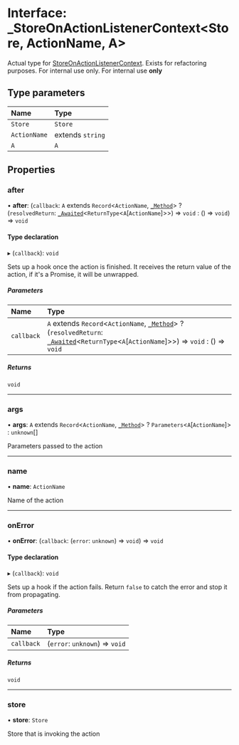 # Interface: \_StoreOnActionListenerContext<Store, ActionName, A\>

Actual type for [StoreOnActionListenerContext](../index.md#storeonactionlistenercontext). Exists for refactoring
purposes. For internal use only.
For internal use **only**

## Type parameters

| Name | Type |
| :------ | :------ |
| `Store` | `Store` |
| `ActionName` | extends `string` |
| `A` | `A` |

## Properties

### after

• **after**: (`callback`: `A` extends `Record`<`ActionName`, [`_Method`](../index.md#method)\> ? (`resolvedReturn`: [`_Awaited`](../index.md#awaited)<`ReturnType`<`A`[`ActionName`]\>\>) => `void` : () => `void`) => `void`

#### Type declaration

▸ (`callback`): `void`

Sets up a hook once the action is finished. It receives the return value
of the action, if it's a Promise, it will be unwrapped.

##### Parameters

| Name | Type |
| :------ | :------ |
| `callback` | `A` extends `Record`<`ActionName`, [`_Method`](../index.md#method)\> ? (`resolvedReturn`: [`_Awaited`](../index.md#awaited)<`ReturnType`<`A`[`ActionName`]\>\>) => `void` : () => `void` |

##### Returns

`void`

___

### args

• **args**: `A` extends `Record`<`ActionName`, [`_Method`](../index.md#method)\> ? `Parameters`<`A`[`ActionName`]\> : `unknown`[]

Parameters passed to the action

___

### name

• **name**: `ActionName`

Name of the action

___

### onError

• **onError**: (`callback`: (`error`: `unknown`) => `void`) => `void`

#### Type declaration

▸ (`callback`): `void`

Sets up a hook if the action fails. Return `false` to catch the error and
stop it from propagating.

##### Parameters

| Name | Type |
| :------ | :------ |
| `callback` | (`error`: `unknown`) => `void` |

##### Returns

`void`

___

### store

• **store**: `Store`

Store that is invoking the action
